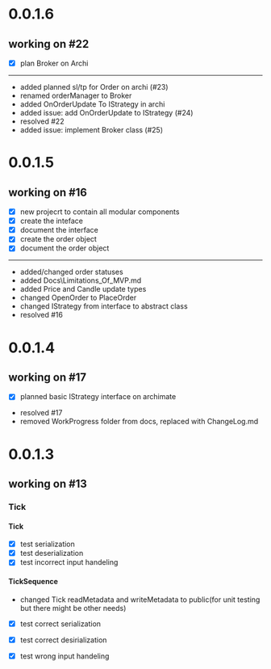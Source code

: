 ﻿# 0.0.1.6
## working on #22
- [x] plan Broker on Archi
---
- added planned sl/tp for Order on archi (#23)
- renamed orderManager to Broker
- added OnOrderUpdate To IStrategy in archi
- added issue: add OnOrderUpdate to IStrategy (#24)
- resolved #22
- added issue: implement Broker class (#25)


# 0.0.1.5
## working on #16
- [x] new projecrt to contain all modular components
- [x] create the inteface
- [x] document the interface
- [x] create the order object
- [x] document the order object
---
- added/changed order statuses
- added Docs\Limitations_Of_MVP.md
- added Price and Candle update types
- changed OpenOrder to PlaceOrder
- changed IStrategy from interface to abstract class
- resolved #16
# 0.0.1.4
## working on #17
- [x] planned basic IStrategy interface on archimate
- resolved #17
- removed WorkProgress folder from docs, replaced with ChangeLog.md
# 0.0.1.3
## working on #13
### Tick
#### Tick
- [x] test serialization
- [x] test deserialization
- [x] test incorrect input handeling
#### TickSequence
- changed Tick readMetadata and writeMetadata to public(for unit testing but there might be other needs)
- [x] test correct serialization
- [x] test correct desirialization
- [x] test wrong input handeling

